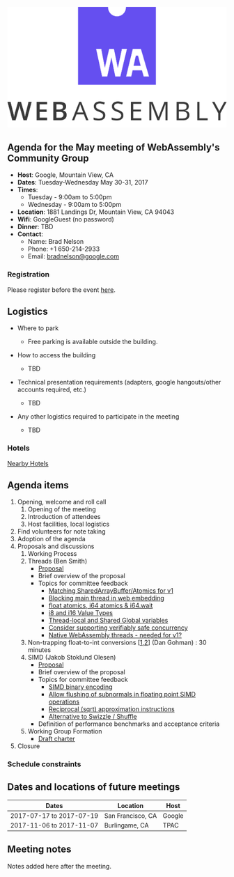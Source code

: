 ![WebAssembly logo](/images/WebAssembly.png)

## Agenda for the May meeting of WebAssembly's Community Group

- **Host**: Google, Mountain View, CA
- **Dates**: Tuesday-Wednesday May 30-31, 2017
- **Times**:
    - Tuesday - 9:00am to 5:00pm
    - Wednesday - 9:00am to 5:00pm
- **Location**: 1881 Landings Dr, Mountain View, CA 94043
- **Wifi**: GoogleGuest (no password)
- **Dinner**: TBD
- **Contact**:
    - Name: Brad Nelson
    - Phone: +1 650-214-2933
    - Email: bradnelson@google.com

### Registration

Please register before the event [here](https://goo.gl/forms/LQVhuRuI22lK8Umw1).

## Logistics

* Where to park
  - Free parking is available outside the building.

* How to access the building
  - TBD

* Technical presentation requirements (adapters, google hangouts/other accounts required, etc.)
  - TBD  

* Any other logistics required to participate in the meeting
  - TBD

### Hotels

[Nearby Hotels](https://www.google.com/maps/search/Hotels/@37.4199107,-122.0963779,15z/data=!3m1!4b1!4m8!2m7!3m6!1sHotels!2sMTV-LMK2,+1881+Landings+Dr,+Mountain+View,+CA+94043!3s0x808fba03c5d4f8d3:0xeeec4f675931b927!4m2!1d-122.0876231!2d37.4199111)

## Agenda items

1. Opening, welcome and roll call
    1. Opening of the meeting
    1. Introduction of attendees
    1. Host facilities, local logistics
1. Find volunteers for note taking
1. Adoption of the agenda
1. Proposals and discussions
    1. Working Process
    1. Threads (Ben Smith)
       * [Proposal](https://github.com/WebAssembly/threads/blob/master/proposals/threads/Overview.md)
       * Brief overview of the proposal
       * Topics for committee feedback
         - [Matching SharedArrayBuffer/Atomics for v1](https://github.com/WebAssembly/threads/issues/5)
         - [Blocking main thread in web embedding](https://github.com/WebAssembly/threads/issues/6)
         - [float atomics, i64 atomics & i64.wait](https://github.com/WebAssembly/threads/issues/7)
         - [i8 and i16 Value Types](https://github.com/WebAssembly/design/issues/1049)
         - [Thread-local and Shared Global variables](https://github.com/WebAssembly/threads/issues/4)
         - [Consider supporting verifiably safe concurrency](https://github.com/WebAssembly/threads/issues/3)
         - [Native WebAssembly threads - needed for v1?](https://github.com/WebAssembly/threads/issues/8)
    1. Non-trapping float-to-int conversions [[1](https://github.com/WebAssembly/design/issues/986),[2](https://github.com/WebAssembly/meetings/pull/3#issuecomment-302154544)] (Dan Gohman) : 30 minutes
    1. SIMD (Jakob Stoklund Olesen)
       * [Proposal](https://github.com/WebAssembly/simd/blob/master/README.md)
       * Brief overview of the proposal
       * Topics for committee feedback
         - [SIMD binary encoding](https://github.com/WebAssembly/simd/issues/14)
         - [Allow flushing of subnormals in floating point SIMD operations](https://github.com/WebAssembly/simd/issues/2)
         - [Reciprocal (sqrt) approximation instructions](https://github.com/WebAssembly/simd/issues/3)
         - [Alternative to Swizzle / Shuffle](https://github.com/WebAssembly/simd/issues/8)
       * Definition of performance benchmarks and acceptance criteria
    1. Working Group Formation
        * [Draft charter](https://webassembly.github.io/wg-charter/webassembly-wg-charter.html)
1. Closure

### Schedule constraints

## Dates and locations of future meetings

| Dates                    | Location          | Host       |
|--------------------------|-------------------|------------|
| 2017-07-17 to 2017-07-19 | San Francisco, CA | Google     |
| 2017-11-06 to 2017-11-07 | Burlingame, CA    | TPAC       |

## Meeting notes

Notes added here after the meeting.
